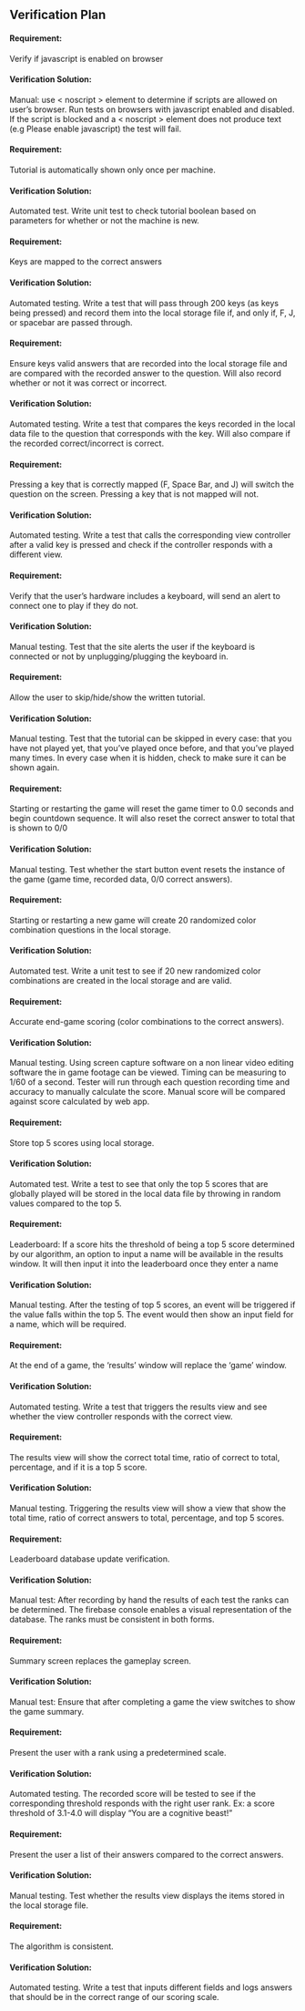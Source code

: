 ## Verification Plan

#### Requirement:

Verify if javascript is enabled on browser

#### Verification Solution:

Manual: use < noscript > element to determine if scripts are allowed on user’s browser. Run tests on browsers with javascript enabled and disabled. If the script is blocked and a < noscript > element does not produce text (e.g Please enable javascript) the test will fail. 


#### Requirement:

Tutorial is automatically shown only once per machine.

#### Verification Solution:

Automated test. Write unit test to check tutorial boolean based on parameters for whether or not the machine is new.


#### Requirement:

Keys are mapped to the correct answers

#### Verification Solution:

Automated testing. Write a test that will pass through 200 keys (as keys being pressed) and record them into the local storage file if, and only if, F, J, or spacebar are passed through. 


#### Requirement:

Ensure keys valid answers that are recorded into the local storage file and are compared with the recorded answer to the question. Will also record whether or not it was correct or incorrect.

#### Verification Solution:

Automated testing. Write a test that compares the keys recorded in the local data file to the question that corresponds with the key. Will also compare if the recorded correct/incorrect is correct.


#### Requirement:

Pressing a key that is correctly mapped (F, Space Bar, and J) will switch the question on the screen. Pressing a key that is not mapped will not.

#### Verification Solution:

Automated testing. Write a test that calls the corresponding view controller after a valid key is pressed and check if the controller responds with a different view.


#### Requirement:

Verify that the user’s hardware includes a keyboard, will send an alert to connect one to play if they do not.

#### Verification Solution:

Manual testing. Test that the site alerts the user if the keyboard is connected or not by unplugging/plugging the keyboard in.


#### Requirement:

Allow the user to skip/hide/show the written tutorial.

#### Verification Solution:

Manual testing. Test that the tutorial can be skipped in every case: that you have not played yet, that you’ve played once before, and that you’ve played many times. In every case when it is hidden, check to make sure it can be shown again.


#### Requirement:

Starting or restarting the game will reset the game timer to 0.0 seconds and begin countdown sequence. It will also reset the correct answer to total that is shown to 0/0

#### Verification Solution:

Manual testing. Test whether the start button event resets the instance of the game (game time, recorded data, 0/0 correct answers).


#### Requirement:

Starting or restarting a new game will create 20 randomized color combination questions in the local storage.

#### Verification Solution:

Automated test. Write a unit test to see if 20 new randomized color combinations are created in the local storage and are valid.


#### Requirement:

Accurate end-game scoring (color combinations to the correct answers).

#### Verification Solution:

Manual testing. Using screen capture software on a non linear video editing software the in game footage can be viewed. Timing can be measuring to 1/60 of a second. Tester will run through each question recording time and accuracy to manually calculate the score. Manual score will be compared against score calculated by web app.


#### Requirement:

Store top 5 scores using local storage.

#### Verification Solution:

Automated test. Write a test to see that only the top 5 scores that are globally played will be stored in the local data file by throwing in random values compared to the top 5.


#### Requirement:

Leaderboard: If a score hits the threshold of being a top 5 score determined by our algorithm, an option to input a name will be available in the results window. It will then input it into the leaderboard once they enter a name

#### Verification Solution:

Manual testing. After the testing of top 5 scores, an event will be triggered if the value falls within the top 5. The event would then show an input field for a name, which will be required.


#### Requirement:

At the end of a game, the ‘results’ window will replace the ‘game’ window. 

#### Verification Solution:

Automated testing. Write a test that triggers the results view and see whether the view controller responds with the correct view.


#### Requirement:

The results view will show the correct total time, ratio of correct to total, percentage, and if it is a top 5 score.

#### Verification Solution:

Manual testing. Triggering the results view will show a view that show the total time, ratio of correct answers to total, percentage, and top 5 scores.


#### Requirement:

Leaderboard database update verification.

#### Verification Solution:

Manual test: After recording by hand the results of each test the ranks can be determined. The firebase console enables a visual representation of the database. The ranks must be consistent in both forms. 


#### Requirement:

Summary screen replaces the gameplay screen.

#### Verification Solution:

Manual test: Ensure that after completing a game the view switches to show the game summary.


#### Requirement:

Present the user with a rank using a predetermined scale.

#### Verification Solution:

Automated testing. The recorded score will be tested to see if the corresponding threshold responds with the right user rank. Ex: a score threshold of 3.1-4.0 will display “You are a cognitive beast!”


#### Requirement:

Present the user a list of their answers compared to the correct answers.

#### Verification Solution:

Manual testing. Test whether the results view displays the items stored in the local storage file.


#### Requirement:

The algorithm is consistent.

#### Verification Solution:

Automated testing. Write a test that inputs different fields and logs answers that should be in the correct range of our scoring scale.



